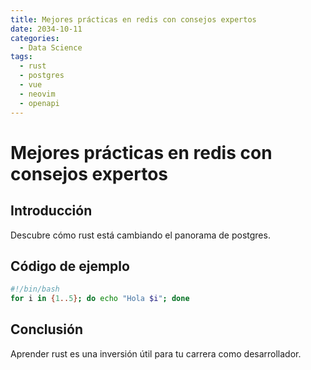```yaml
---
title: Mejores prácticas en redis con consejos expertos
date: 2034-10-11
categories:
  - Data Science
tags:
  - rust
  - postgres
  - vue
  - neovim
  - openapi
---
```


# Mejores prácticas en redis con consejos expertos

## Introducción

Descubre cómo rust está cambiando el panorama de postgres.

## Código de ejemplo

```bash
#!/bin/bash
for i in {1..5}; do echo "Hola $i"; done
```

## Conclusión

Aprender rust es una inversión útil para tu carrera como desarrollador.